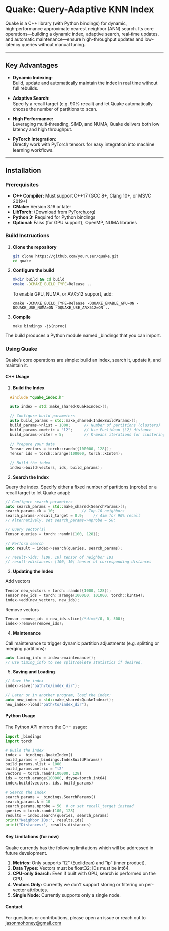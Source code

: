 # Quake: Query-Adaptive KNN Index

Quake is a C++ library (with Python bindings) for dynamic, high‑performance approximate nearest neighbor (ANN) search. Its core operations—building a dynamic index, adaptive search, real‑time updates, and automatic maintenance—ensure high-throughput updates and low-latency queries without manual tuning.

---
## Key Advantages

- **Dynamic Indexing:**  
  Build, update and automatically maintain the index in real time without full rebuilds.

- **Adaptive Search:**  
  Specify a recall target (e.g. 90% recall) and let Quake automatically choose the number of partitions to scan.

- **High Performance:**  
  Leveraging multi‑threading, SIMD, and NUMA, Quake delivers both low latency and high throughput.

- **PyTorch Integration:**  
  Directly work with PyTorch tensors for easy integration into machine learning workflows.

---

## Installation

### Prerequisites

- **C++ Compiler:** Must support C++17 (GCC 8+, Clang 10+, or MSVC 2019+)
- **CMake:** Version 3.16 or later
- **LibTorch:** (Download from [PyTorch.org](https://pytorch.org/))
- **Python 3:** Required for Python bindings
- **Optional:** Faiss (for GPU support), OpenMP, NUMA libraries

### Build Instructions

1. **Clone the repository**

   ```bash
   git clone https://github.com/youruser/quake.git
   cd quake
   ```

2. **Configure the build**
   ```bash
   mkdir build && cd build
   cmake -DCMAKE_BUILD_TYPE=Release ..
   ```

   To enable GPU, NUMA, or AVX512 support, add:
   ```
   cmake -DCMAKE_BUILD_TYPE=Release -DQUAKE_ENABLE_GPU=ON -DQUAKE_USE_NUMA=ON -DQUAKE_USE_AVX512=ON ..
   ```
3. **Compile**
   ```
   make bindings -j$(nproc)
   ```
   
The build produces a Python module named _bindings that you can import.

### Using Quake

Quake’s core operations are simple: build an index, search it, update it, and maintain it.

#### C++ Usage

1. **Build the Index**
``` cpp
  #include "quake_index.h"
  
  auto index = std::make_shared<QuakeIndex>();
  
  // Configure build parameters
  auto build_params = std::make_shared<IndexBuildParams>();
  build_params->nlist = 1000;      // Number of partitions (clusters)
  build_params->metric = "l2";     // Use Euclidean (L2) distance
  build_params->niter = 5;         // K‑means iterations for clustering
  
  // Prepare your data
  Tensor vectors = torch::randn({100000, 128});
  Tensor ids = torch::arange(100000, torch::kInt64);
  
  // Build the index
  index->build(vectors, ids, build_params);
```

2. **Search the Index**

Query the index. Specify either a fixed number of partitions (nprobe) or a recall target to let Quake adapt:
``` cpp
// Configure search parameters
auto search_params = std::make_shared<SearchParams>();
search_params->k = 10;            // Top‑10 neighbors
search_params->recall_target = 0.9;    // Aim for 90% recall
// Alternatively, set search_params->nprobe = 50;

// Query vector(s)
Tensor queries = torch::randn({100, 128});

// Perform search
auto result = index->search(queries, search_params);

// result->ids: [100, 10] tensor of neighbor IDs
// result->distances: [100, 10] tensor of corresponding distances
```

3. **Updating the Index**

Add vectors
``` cpp
Tensor new_vectors = torch::randn({1000, 128});
Tensor new_ids = torch::arange(100000, 101000, torch::kInt64);
index->add(new_vectors, new_ids);
```

Remove vectors
``` cpp
Tensor remove_ids = new_ids.slice(/*dim=*/0, 0, 500);
index->remove(remove_ids);
```

4. **Maintenance**
   
Call maintenance to trigger dynamic partition adjustments (e.g. splitting or merging partitions):
``` cpp
auto timing_info = index->maintenance();
// Use timing_info to see split/delete statistics if desired.
```

5. **Saving and Loading**
``` cpp
// Save the index
index->save("path/to/index_dir");

// Later or in another program, load the index:
auto new_index = std::make_shared<QuakeIndex>();
new_index->load("path/to/index_dir");
```

#### Python Usage

The Python API mirrors the C++ usage:

``` python
import _bindings
import torch

# Build the index
index = _bindings.QuakeIndex()
build_params = _bindings.IndexBuildParams()
build_params.nlist = 1000
build_params.metric = "l2"
vectors = torch.randn(100000, 128)
ids = torch.arange(100000, dtype=torch.int64)
index.build(vectors, ids, build_params)

# Search the index
search_params = _bindings.SearchParams()
search_params.k = 10
search_params.nprobe = 50  # or set recall_target instead
queries = torch.randn(100, 128)
results = index.search(queries, search_params)
print("Neighbor IDs:", results.ids)
print("Distances:", results.distances)
```

####  Key Limitations (for now)

Quake currently has the following limitations which will be addressed in future development.

1. **Metrics:** Only supports “l2” (Euclidean) and “ip” (inner product).
2. **Data Types:** Vectors must be float32; IDs must be int64.
3. **CPU-only Search:** Even if built with GPU, search is performed on the CPU.
4. **Vectors Only:** Currently we don't support storing or filtering on per-vector attributes.
5. **Single Node:** Currently supports only a single node.

#### Contact

For questions or contributions, please open an issue or reach out to jasonmohoney@gmail.com
   

